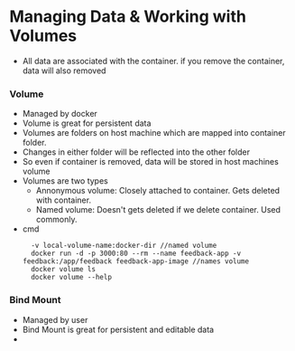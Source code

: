 # Managing Data & Working with Volumes 
  - All data are associated with the container. if you remove the container, data will also removed

### Volume
  - Managed by docker
  - Volume is great for persistent data
  - Volumes are folders on host machine which are mapped into container folder.
  - Changes in either folder will be reflected into the other folder
  - So even if container is removed, data will be stored in host machines volume
  - Volumes are two types
    - Annonymous volume: Closely attached to container. Gets deleted with container.
    - Named volume: Doesn't gets deleted if we delete container. Used commonly.
  - cmd
    ```
      -v local-volume-name:docker-dir //named volume
      docker run -d -p 3000:80 --rm --name feedback-app -v feedback:/app/feedback feedback-app-image //names volume
      docker volume ls
      docker volume --help
    ```

### Bind Mount
  - Managed by user
  - Bind Mount is great for persistent and editable data
  - 
